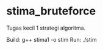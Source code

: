 # stima_bruteforce
Tugas kecil 1 strategi algoritma.

Build: g++ stima1 -o stim
Run: ./stim <file input>
